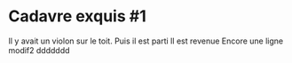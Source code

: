 # Cadavre exquis #1

Il y avait un violon sur le toit.
Puis il est parti
Il est revenue
Encore une ligne 
modif2
ddddddd
